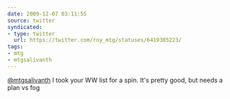 ```yaml
---
date: 2009-12-07 03:11:55
source: twitter
syndicated:
- type: twitter
  url: https://twitter.com/roy_mtg/statuses/6419385223/
tags:
- mtg
- mtgsalivanth
---
```


[@mtgsalivanth](https://twitter.com/mtgsalivanth/) I took your WW list for a spin. It's pretty good, but needs a plan vs fog